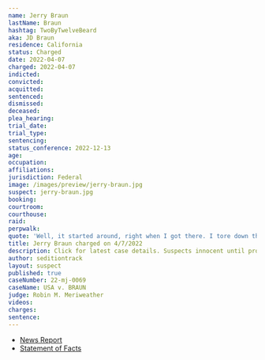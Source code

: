 ```yaml
---
name: Jerry Braun
lastName: Braun
hashtag: TwoByTwelveBeard
aka: JD Braun
residence: California
status: Charged
date: 2022-04-07
charged: 2022-04-07
indicted:
convicted:
acquitted:
sentenced:
dismissed:
deceased:
plea_hearing:
trial_date:
trial_type:
sentencing:
status_conference: 2022-12-13
age:
occupation:
affiliations:
jurisdiction: Federal
image: /images/preview/jerry-braun.jpg
suspect: jerry-braun.jpg
booking:
courtroom:
courthouse:
raid:
perpwalk:
quote: 'Well, it started around, right when I got there. I tore down the barricades,'
title: Jerry Braun charged on 4/7/2022
description: Click for latest case details. Suspects innocent until proven guilty.
author: seditiontrack
layout: suspect
published: true
caseNumber: 22-mj-0069
caseName: USA v. BRAUN
judge: Robin M. Meriweather
videos:
charges:
sentence:
---
```

- [News Report](https://www.nbcnews.com/politics/justice-department/uber-driver-turns-jan-6-rioter-bragged-capitol-attack-dashcam-rcna25023)
- [Statement of Facts](https://www.justice.gov/usao-dc/case-multi-defendant/file/1495341/download)
